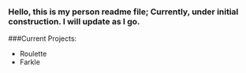 ### Hello, this is my person readme file; Currently, under initial construction. I will update as I go.

###Current Projects:
- Roulette
- Farkle
